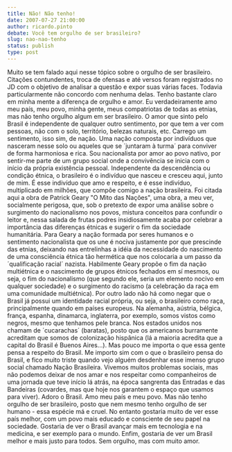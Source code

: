 ```yaml
---
title: Não! Não tenho!
date: 2007-07-27 21:00:00
author: ricardo.pinto
debate: Você tem orgulho de ser brasileiro?
slug: nao-nao-tenho
status: publish 
type: post
---
```


Muito se tem falado aqui nesse tópico sobre o orgulho de ser brasileiro. Citações contundentes, troca de ofensas e até versos foram registrados no JD com o objetivo de analisar a questão e expor suas várias faces. Todavia particularmente não concordo com nenhuma delas. Tenho bastante claro em minha mente a diferença de orgulho e amor. Eu verdadeiramente amo meu país, meu povo, minha gente, meus compatriotas de todas as etnias, mas não tenho orgulho algum em ser brasileiro. O amor que sinto pelo Brasil é independente de qualquer outro sentimento, por que tem a ver com pessoas, não com o solo, território, belezas naturais, etc. Carrego um sentimento, isso sim, de nação. Uma nação composta por indivíduos que nasceram nesse solo ou aqueles que se ´juntaram à turma´ para conviver de forma harmoniosa e rica. Sou nacionalista por amor ao povo nativo, por sentir-me parte de um grupo social onde a convivência se inicia com o início da própria existência pessoal. Independente da descendência ou condição étnica, o brasileiro é o indivíduo que nasceu e cresceu aqui, junto de mim. É esse indivíduo que amo e respeito, e é esse indivíduo, multiplicado em milhões, que compõe comigo a nação brasileira. Foi citada aqui a obra de Patrick Geary "O Mito das Nações", uma obra, a meu ver, socialmente perigosa, que, sob o pretexto de expor uma análise sobre o surgimento do nacionalismo nos povos, mistura conceitos para confundir o leitor e, nessa salada de frutas podres insidiosamente acaba por celebrar a importância das diferenças étnicas e sugerir o fim da sociedade humanitária. Para Geary a nação formada por seres humanos e o sentimento nacionalista que os une é nociva justamente por que prescinde das etnias, deixando nas entrelinhas a idéia da necessidade do nascimento de uma consciência étnica tão hermética que nos colocaria a um passo da ´qualificação racial´ nazista. Habilmente Geary propõe o fim da nação multiétnica e o nascimento de grupos étnicos fechados em sí mesmos, ou seja, o fim do nacionalismo (que segundo ele, seria um elemento nocivo em qualquer sociedade) e o surgimento do racismo (a celebração da raça em uma comunidade multiétnica). Por outro lado não há como negar que o Brasil já possui um identidade racial própria, ou seja, o brasileiro como raça, principalmente quando em países europeus. Na alemanha, aústria, bélgica, frança, espanha, dinamarca, inglaterra, por exemplo, somos vistos como negros, mesmo que tenhamos pele branca. Nos estados unidos nos chamam de ´cucarachas´ (baratas), posto que os americanos burramente acreditam que somos de colonização hispânica (lá a maioria acredita que a capital do Brasil é Buenos Aires...). Mas pouco me importa o que essa gente pensa a respeito do Brasil. Me importo sim com o que o brasileiro pensa do Brasil, e fico muito triste quando vejo alguém desdenhar esse imenso grupo social chamado Nação Brasileira. Vivemos muitos problemas sociais, mas não podemos deixar de nos amar e nos respeitar como companheiros de uma jornada que teve início lá atrás, na época sangrenta das Entradas e das Bandeiras (covardes, mas que hoje nos garantem o espaço que usamos para viver). Adoro o Brasil. Amo meu país e meu povo. Mas não tenho orgulho de ser brasileiro, posto que nem mesmo tenho orgulho de ser humano - essa espécie má e cruel. No entanto gostaria muito de ver esse país melhor, com um povo mais educado e consciente de seu papel na sociedade. Gostaria de ver o Brasil avançar mais em tecnologia e na medicina, e ser exemplo para o mundo. Enfim, gostaria de ver um Brasil melhor e mais justo para todos. Sem orgulho, mas com muito amor.
